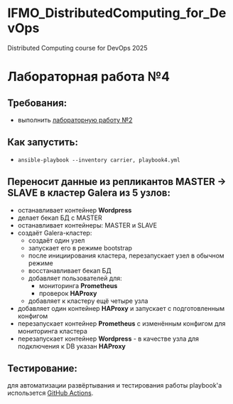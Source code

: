 # IFMO_DistributedComputing_for_DevOps
Distributed Computing course for DevOps 2025

# Лабораторная работа №4

Требования:
-----------
* выполнить [лабораторную работу №2](/LAB03.md)

Как запустить:
--------------
* ```ansible-playbook --inventory carrier, playbook4.yml```

Переносит данные из репликантов MASTER -> SLAVE в кластер Galera из 5 узлов:
--------------
* останавливает контейнер **Wordpress**
* делает бекап БД с MASTER
* останавливает контейнеры: MASTER и SLAVE
* создаёт Galera-кластер:
  * создаёт один узел
  * запускает его в режиме bootstrap
  * после инициирования кластера, перезапускает узел в обычном режиме
  * восстанавливает бекап БД
  * добавляет пользователей для:
    * мониторинга **Prometheus**
    * проверок **HAProxy**
  * добавляет к кластеру ещё четыре узла
* добавляет один контейнер **HAProxy** и запускает с подготовленным конфигом
* перезапускает контейнер **Prometheus** с изменённым конфигом для мониторинга кластера
* перезапускает контейнер **Wordpress** - в качестве узла для подключения к DB указан **HAProxy**

Тестирование:
------------
для автоматизации развёртывания и тестирования работы playbook'а использется [GitHub Actions](https://github.com/features/actions).
